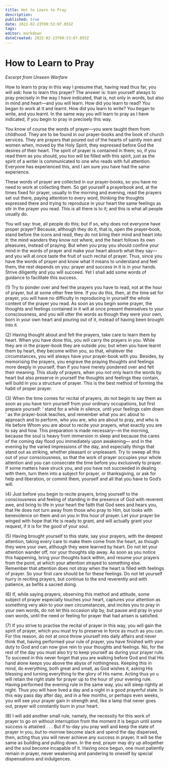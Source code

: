 ```yaml
---
title: Hot to Learn to Pray
description: 
published: true
date: 2022-02-23T09:53:07.055Z
tags: 
editor: markdown
dateCreated: 2022-02-23T09:53:07.055Z
---
```


# How to Learn to Pray


*Excerpt from Unseen Warfare*

How to learn to pray in this way I presume that, having read thus far, you will ask: how to learn this prayer? The answer is: train yourself always to pray precisely in the way I have indicated, that is, not only in words, but also in mind and heart—and you will learn. How did you learn to read? You began to work at it and learnt. How did you learn to write? You began to write, and you learnt. In the same way you will learn to pray as I have indicated, if you begin to pray in precisely this way.

You know of course the words of prayer—you were taught them from childhood. They are to be found in our prayer-books and the book of church services. They are prayers that poured out of the hearts of saintly men and women when, moved by the Holy Spirit, they expressed before God the desires of their heart. The spirit of prayer is contained in them; so, if you read them as you should, you too will be filled with this spirit, just as the spirit of a writer is communicated to one who reads with full attention. Everyone has experienced this, and I am sure you have had the same experience.

These words of prayer are collected in our prayer-books, so you have no need to work at collecting them. So get yourself a prayerbook and, at the times fixed for prayer, usually in the morning and evening, read the prayers set out there, paying attention to every word, thinking the thoughts expressed there and trying to reproduce in your heart the same feelings as stir in the prayer you read. This is all there is to it; and this is what all people usually do.

You will say: true, all people do this; but if so, why does not everyone have proper prayer? Because, although they do it, that is, open the prayer-book, stand before the icons and read, they do not bring their mind and heart into it: the mind wanders they know not where, and the heart follows its own pleasures, instead of praying. But when you pray you should confine your mind in the words of prayer and make your heart absorb what they say—and you will at once taste the fruit of such recital of prayer. Thus, since you have the words of prayer and know what it means to understand and feel them, the rest depends on you: prayer and success in it is in your hands. Strive diligently and you will succeed. Yet I shall add some words of guidance to facilitate this success.

(1) Try to ponder over and feel the prayers you have to read, not at the hour of prayer, but at some other free time. If you do this, then, at the time set for prayer, you will have no difficulty in reproducing in yourself the whole content of the prayer you read. As soon as you begin some prayer, the thoughts and feelings contained in it will at once present themselves to your consciousness, and you will utter the words as though they were your own, born in your own heart and pouring out of it, instead of having been brought into it.

(2) Having thought about and felt the prayers, take care to learn them by heart. When you have done this, you will carry the prayers in you. While they are in the prayer-book they are outside you; but when you have learnt them by heart, they become within you, so that, whatever the circumstances, you will always have your prayer-book with you. Besides, by memorising the prayers, you engrave the praying thoughts and feelings more deeply in yourself, than if you have merely pondered over and felt their meaning. This study of prayers, when you not only learn the words by heart but also preserve in yourself the thoughts and feelings they contain, will build in you a structure of prayer. This is the best method of forming the habit of proper prayer.

(3) When the time comes for recital of prayers, do not begin to say them as soon as you have torn yourself from your ordinary occupations, but first prepare yourself: ‘ stand for a while in silence, until your feelings calm down ‘ as the prayer-book teaches, and remember what you arc about to approach and to perform, who you are, who are about to pray, and who is He before Whom you are about to recite your prayers, what exactly you are to say and how. This preparation is made necessary—in the morning, because the soul is heavy from immersion in sleep and because the cares of the coming day flood you immediately upon awakening— and in the evening by the varied impressions of the day, and especially things that stand out as striking, whether pleasant or unpleasant. Try to sweep all this out of your consciousness, so that the work of prayer occupies your whole attention and you can consecrate the time before you exclusively to prayer. If some matters have struck you, and you have not succeeded in dealing with them, turn them into a subject for prayer, or thanksgiving, or ask for help and liberation, or commit them, yourself and all that you have to God’s will.

(4) Just before you begin to recite prayers, bring yourself to the consciousness and feeling of standing in the presence of God with reverent awe, and bring to life in your heart the faith that God sees and hears you, that He does not turn away from those who pray to Him, but looks with benevolence on them and on you in this hour of prayer. Let your prayer be winged with hope that He is ready to grant, and will actually grant your request, if it is for the good of your soul.

(5) Having brought yourself to this state, say your prayers, with the deepest attention, taking every care to make them come from the heart, as though they were your own, although they were learned by heart. Do not let your attention wander off, nor your thoughts slip away. As soon as you notice this happening, bring your thoughts back within, and resume your prayers from the point, at which your attention strayed to something else. Remember that attention does not stray when the heart is filled with feelings of prayer. So your first care should be for these feelings. Do not let yourself hurry in reciting prayers, but continue to the end reverently and with patience, as befits a sacred doing.

(6) If, while saying prayers, observing this method and attitude, some subject of prayer especially touches your heart, captures your attention as something very akin to your own circumstances, and incites you to pray in your own words, do not let this occasion slip by, but pause and pray in your own words, until the need or feeling for prayer that had arisen is satisfied.

(7) If you strive to practise the recital of prayer in this way, you will gain the spirit of prayer, which you must try to preserve in force as much as you can. For this reason, do not at once throw yourself into daily affairs and never think that, having performed your rule of prayer, you have finished with your duty to God and can now give rein to your thoughts and feelings. No, for the rest of the day you must also try to keep yourself as during your prayer rule. To succeed in this never forget that you are walking before God and that His hand alone keeps you above the abyss of nothingness. Keeping this in mind, do everything, both great and small, as God wishes it, asking His blessing and turning everything to the glory of His name. Acting thus yo u will retain the right state for prayer up to the hour of your evening rule. Having performed the evening rule in the same way, you will sleep rightly at night. Thus you will have lived a day and a night in a good prayerful state. In this way pass day after day, and in a few months, or perhaps even weeks, you will see your prayer gain in strength and, like a lamp that never goes out, prayer will constantly burn in your heart.

(8) I will add another small rule, namely, the necessity for this work of prayer to go on without interruption from the moment it is begun until some success is attained . . . But if to-day you pray well and keep the state of prayer in you, but to-morrow become slack and spend the day dispersed, then, acting thus you will never achieve any success in prayer. It will be the same as building and pulling down. In the end, prayer may dry up altogether and the soul become incapable of it. Having once begun, one must patiently remain in prayer, never weakening and pandering to oneself by special dispensations and indulgences.